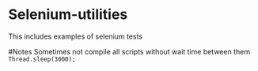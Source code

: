 # Selenium-utilities
This includes examples of selenium tests

#Notes
Sometimes not compile all scripts without wait time between them
``Thread.sleep(3000);``

